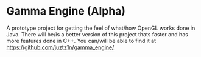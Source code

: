 # Gamma Engine (Alpha)
A prototype project for getting the feel of what/how OpenGL works done in Java. There will be/is a better version of this project thats faster and has more features done in C++. You can/will be able to find it at https://github.com/juztz1n/gamma_engine/
